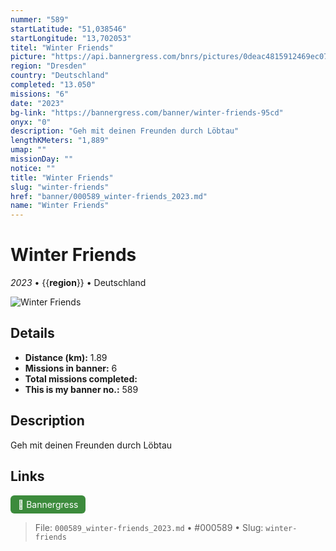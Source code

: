 ```yaml
---
nummer: "589"
startLatitude: "51,038546"
startLongitude: "13,702053"
titel: "Winter Friends"
picture: "https://api.bannergress.com/bnrs/pictures/0deac4815912469ec07e98a727543277"
region: "Dresden"
country: "Deutschland"
completed: "13.050"
missions: "6"
date: "2023"
bg-link: "https://bannergress.com/banner/winter-friends-95cd"
onyx: "0"
description: "Geh mit deinen Freunden durch Löbtau"
lengthKMeters: "1,889"
umap: ""
missionDay: ""
notice: ""
title: "Winter Friends"
slug: "winter-friends"
href: "banner/000589_winter-friends_2023.md"
name: "Winter Friends"
---
```

# Winter Friends

*2023* • {{__region__}} • Deutschland

![Winter Friends](https://api.bannergress.com/bnrs/pictures/0deac4815912469ec07e98a727543277)



## Details
- **Distance (km):** 1.89
- **Missions in banner:** 6
- **Total missions completed:** 
- **This is my banner no.:** 589



## Description
Geh mit deinen Freunden durch Löbtau



## Links
<a href="https://bannergress.com/banner/winter-friends-95cd" target="_blank" style="display:inline-block;margin-right:8px;padding:6px 12px;background:#3c8b3c;color:#fff;text-decoration:none;border-radius:6px;">🔗 Bannergress</a>



> File: `000589_winter-friends_2023.md` • #000589 • Slug: `winter-friends`
